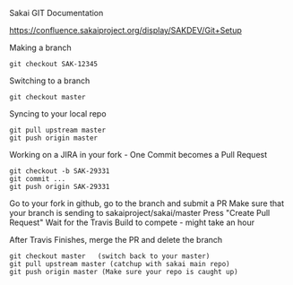 
Sakai GIT Documentation

https://confluence.sakaiproject.org/display/SAKDEV/Git+Setup

Making a branch 

    git checkout SAK-12345

Switching to a branch

    git checkout master

Syncing to your local repo

    git pull upstream master
    git push origin master

Working on a JIRA in your fork - One Commit becomes a Pull Request

    git checkout -b SAK-29331
    git commit ...
    git push origin SAK-29331

Go to your fork in github, go to the branch and submit a PR
Make sure that your branch is sending to sakaiproject/sakai/master
Press "Create Pull Request"
Wait for the Travis Build to compete - might take an hour

After Travis Finishes, merge the PR and delete the branch

    git checkout master   (switch back to your master)
    git pull upstream master (catchup with sakai main repo)
    git push origin master (Make sure your repo is caught up)
    

